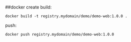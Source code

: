##docker create
build:

``
docker build -t registry.mydomain/demo/demo-web:1.0.0 .
``

push:

``
docker push registry.mydomain/demo/demo-web:1.0.0
``